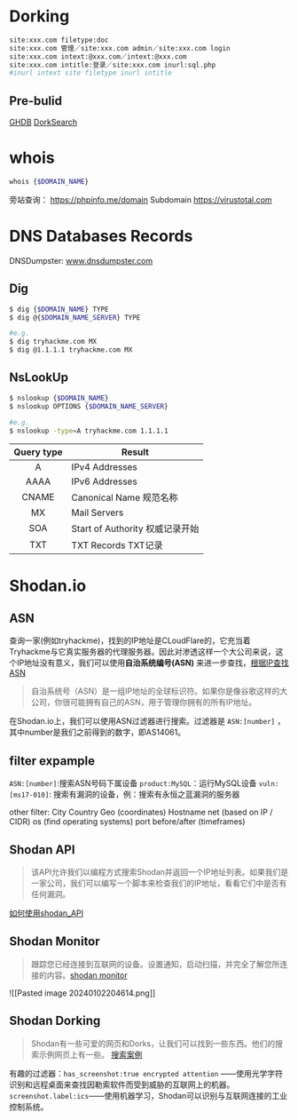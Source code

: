 # Dorking

```bash
site:xxx.com filetype:doc
site:xxx.com 管理／site:xxx.com admin／site:xxx.com login
site:xxx.com intext:@xxx.com／intext:@xxx.com
site:xxx.com intitle:登录／site:xxx.com inurl:sql.php
#inurl intext site filetype inurl intitle
```
## Pre-bulid
 [GHDB](https://www.exploit-db.com/google-hacking-database)
 [DorkSearch](https://dorksearch.com/) 
# whois
```bash
whois {$DOMAIN_NAME}
```

旁站查询：
https://phpinfo.me/domain 
Subdomain
https://virustotal.com 
# DNS Databases Records

DNSDumpster: www.dnsdumpster.com
## Dig
```bash
$ dig {$DOMAIN_NAME} TYPE
$ dig @{$DOMAIN_NAME_SERVER} TYPE

#e.g.
$ dig tryhackme.com MX
$ dig @1.1.1.1 tryhackme.com MX
```
## NsLookUp
```bash
$ nslookup {$DOMAIN_NAME}
$ nslookup OPTIONS {$DOMAIN_NAME_SERVER}

#e.g.
$ nslookup -type=A tryhackme.com 1.1.1.1
```

| Query type | Result                    |
| :--------: | ------------------------- |
|     A      | IPv4 Addresses            |
|    AAAA    | IPv6 Addresses            |
|   CNAME    | Canonical Name 规范名称       |
|     MX     | Mail Servers              |
|    SOA     | Start of Authority 权威记录开始 |
|    TXT     | TXT Records TXT记录         |
# Shodan.io

## ASN
查询一家(例如tryhackme)，找到的IP地址是CLoudFlare的，它充当着Tryhackme与它真实服务器的代理服务器。因此对渗透这样一个大公司来说，这个IP地址没有意义，我们可以使用**自治系统编号(ASN)** 来进一步查找，[根据IP查找ASN](https://www.ultratools.com/tools/asnInfo?ref=skerritt.blog)
>自治系统号（ASN）是一组IP地址的全球标识符。如果你是像谷歌这样的大公司，你很可能拥有自己的ASN，用于管理你拥有的所有IP地址。

在Shodan.io上，我们可以使用ASN过滤器进行搜索。过滤器是 `ASN:[number]` ，其中number是我们之前得到的数字，即AS14061。

## filter expample
`ASN:[number]`:搜索ASN号码下属设备
`product:MySQL`：运行MySQL设备
`vuln:[ms17-010]`: 搜索有漏洞的设备，例：搜索有永恒之蓝漏洞的服务器

other filter: City Country Geo (coordinates) Hostname net (based on IP / CIDR) os (find operating systems) port before/after (timeframes)

## Shodan API
>该API允许我们以编程方式搜索Shodan并返回一个IP地址列表。如果我们是一家公司，我们可以编写一个脚本来检查我们的IP地址，看看它们中是否有任何漏洞。

[如何使用shodan_API](https://github.com/bee-san/How-I-Hacked-Your-Pi-Hole/blob/master/README.md?ref=skerritt.blog)
## Shodan Monitor
>跟踪您已经连接到互联网的设备。设置通知，启动扫描，并完全了解您所连接的内容。[shodan monitor](https://monitor.shodan.io/dashboard)

![[Pasted image 20240102204614.png]]

## Shodan Dorking
>Shodan有一些可爱的网页和Dorks，让我们可以找到一些东西。他们的搜索示例网页上有一些。
[搜索案例](https://beta.shodan.io/search/examples?ref=skerritt.blog)

有趣的过滤器：`has_screenshot:true encrypted attention` ——使用光学字符识别和远程桌面来查找因勒索软件而受到威胁的互联网上的机器。
`screenshot.label:ics`——使用机器学习，Shodan可以识别与互联网连接的工业控制系统。